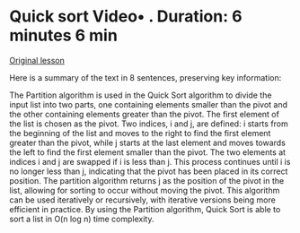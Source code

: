 # Quick sort Video• . Duration: 6 minutes 6 min

[Original lesson](https://www.coursera.org/learn/uol-fundamentals-of-computer-science/lecture/yPkzK/quick-sort)

Here is a summary of the text in 8 sentences, preserving key information:

The Partition algorithm is used in the Quick Sort algorithm to divide the input list into two parts, one containing elements smaller than the pivot and the other containing elements greater than the pivot. The first element of the list is chosen as the pivot. Two indices, i and j, are defined: i starts from the beginning of the list and moves to the right to find the first element greater than the pivot, while j starts at the last element and moves towards the left to find the first element smaller than the pivot. The two elements at indices i and j are swapped if i is less than j. This process continues until i is no longer less than j, indicating that the pivot has been placed in its correct position. The partition algorithm returns j as the position of the pivot in the list, allowing for sorting to occur without moving the pivot. This algorithm can be used iteratively or recursively, with iterative versions being more efficient in practice. By using the Partition algorithm, Quick Sort is able to sort a list in O(n log n) time complexity.


